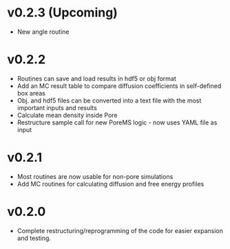 # v0.2.3 (Upcoming)
* New angle routine

# v0.2.2
* Routines can save and load results in hdf5 or obj format
* Add an MC result table to compare diffusion coefficients in self-defined box areas
* Obj. and hdf5 files can be converted into a text file with the most important inputs and results
* Calculate mean density inside Pore
* Restructure sample call for new PoreMS logic - now uses YAML file as input

# v0.2.1
* Most routines are now usable for non-pore simulations
* Add MC routines for calculating diffusion and free energy profiles

# v0.2.0
* Complete restructuring/reprogramming of the code for easier expansion and testing.
